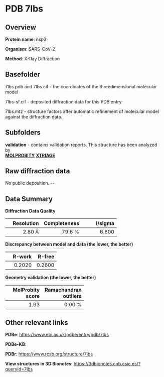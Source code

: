 # PDB 7lbs

## Overview

**Protein name**: nsp3

**Organism**: SARS-CoV-2

**Method**: X-Ray Diffraction



## Basefolder

7lbs.pdb and 7lbs.cif - the coordinates of the threedimensional molecular model

7lbs-sf.cif - deposited diffraction data for this PDB entry

7lbs.mtz - structure factors after automatic refinement of molecular model against the diffraction data.

## Subfolders





**validation** - contains validation reports. This structure has been analyzed by <br>  [**MOLPROBITY**](https://github.com/thorn-lab/coronavirus_structural_task_force/tree/master/pdb/nsp3/SARS-CoV-2/7lbs/validation/molprobity) [**XTRIAGE**](https://github.com/thorn-lab/coronavirus_structural_task_force/blob/master/pdb/nsp3/SARS-CoV-2/7lbs/validation/Xtriage_output.log)  



## Raw diffraction data

No public deposition. --<br> 

## Data Summary
**Diffraction Data Quality**

|   | Resolution | Completeness| I/sigma |
|---|-------------:|----------------:|--------------:|
|   |2.80 Å|79.6  %|<img width=50/>6.800|

**Discrepancy between model and data (the lower, the better)**

|   | **R-work**| **R-free**   
|---|-------------:|----------------:|           
||  0.2020|  0.2600|

**Geometry validation (the lower, the better)**

|   |**MolProbity<br>score**| **Ramachandran<br>outliers** 
|---|-------------:|----------------:|
||  1.93|  0.00 %|

 

 



## Other relevant links 
**PDBe**:  https://www.ebi.ac.uk/pdbe/entry/pdb/7lbs

**PDBe-KB**:  
 
**PDBr**: https://www.rcsb.org/structure/7lbs 

**View structures in 3D Bionotes**: https://3dbionotes.cnb.csic.es/?queryId=7lbs

